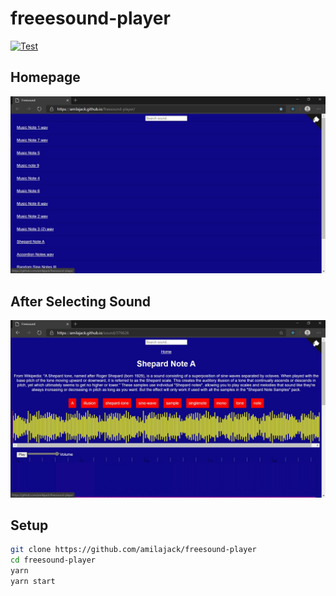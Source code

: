 # freeesound-player

[![Test](https://github.com/amilajack/freesound-player/workflows/Test/badge.svg)](https://github.com/amilajack/freesound-player/actions?query=workflow%3ATest)

## Homepage

![freesound-player's homepage as of 7:26 PM PST Thursday, August 13, 2020](https://github.com/amilajack/freesound-player/blob/master/screenshots/current-appearance-of-freesound-player's-homepage-2020-08-13-192528.jpg)

## After Selecting Sound

![freesound-player's appearance after selecting a sound as of 7:26 PM PST Thursday, August 13, 2020](https://github.com/amilajack/freesound-player/blob/master/screenshots/appearance-of-freesound-player-after-selecting-sound-2020-08-13-192709.jpg)

## Setup

```bash
git clone https://github.com/amilajack/freesound-player
cd freesound-player
yarn
yarn start
```
